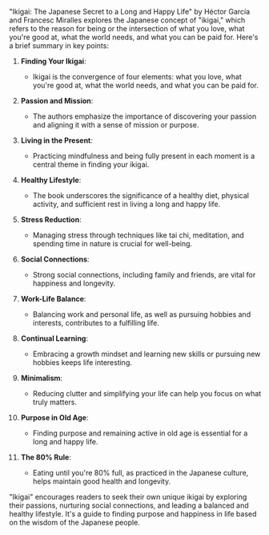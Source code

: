 "Ikigai: The Japanese Secret to a Long and Happy Life" by Héctor García and Francesc Miralles explores the Japanese concept of "ikigai," which refers to the reason for being or the intersection of what you love, what you're good at, what the world needs, and what you can be paid for. Here's a brief summary in key points:

1. **Finding Your Ikigai**:
   - Ikigai is the convergence of four elements: what you love, what you're good at, what the world needs, and what you can be paid for.

2. **Passion and Mission**:
   - The authors emphasize the importance of discovering your passion and aligning it with a sense of mission or purpose.

3. **Living in the Present**:
   - Practicing mindfulness and being fully present in each moment is a central theme in finding your ikigai.

4. **Healthy Lifestyle**:
   - The book underscores the significance of a healthy diet, physical activity, and sufficient rest in living a long and happy life.

5. **Stress Reduction**:
   - Managing stress through techniques like tai chi, meditation, and spending time in nature is crucial for well-being.

6. **Social Connections**:
   - Strong social connections, including family and friends, are vital for happiness and longevity.

7. **Work-Life Balance**:
   - Balancing work and personal life, as well as pursuing hobbies and interests, contributes to a fulfilling life.

8. **Continual Learning**:
   - Embracing a growth mindset and learning new skills or pursuing new hobbies keeps life interesting.

9. **Minimalism**:
   - Reducing clutter and simplifying your life can help you focus on what truly matters.

10. **Purpose in Old Age**:
    - Finding purpose and remaining active in old age is essential for a long and happy life.

11. **The 80% Rule**:
    - Eating until you're 80% full, as practiced in the Japanese culture, helps maintain good health and longevity.

"Ikigai" encourages readers to seek their own unique ikigai by exploring their passions, nurturing social connections, and leading a balanced and healthy lifestyle. It's a guide to finding purpose and happiness in life based on the wisdom of the Japanese people.
